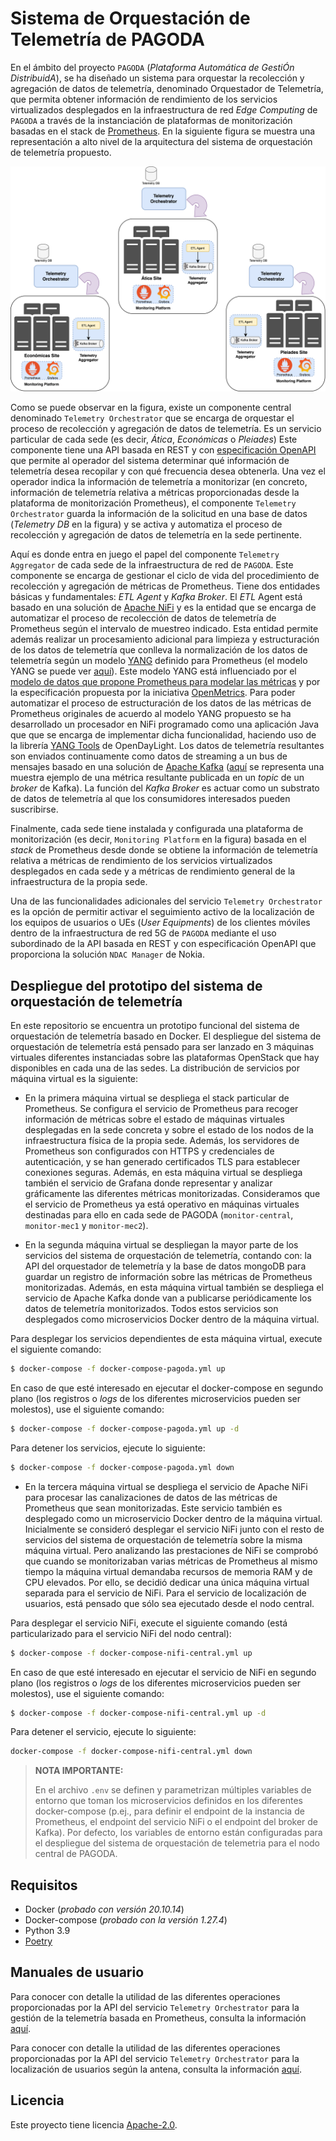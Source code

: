 # Sistema de Orquestación de Telemetría de PAGODA

En el ámbito del proyecto `PAGODA` (_Plataforma Automática de GestiÓn DistribuidA_), se ha diseñado un sistema para orquestar la recolección y agregación de datos de telemetría, denominado Orquestador de Telemetría, que permita obtener información de rendimiento de los servicios virtualizados desplegados en la infraestructura de red _Edge Computing_ de `PAGODA` a través de la instanciación de plataformas de monitorización basadas en el stack de [Prometheus](https://Prometheus.io/). En la siguiente figura se muestra una representación a alto nivel de la arquitectura del sistema de orquestación de telemetría propuesto.

![Telemetry Orchestration](docs/images/PAGODA_telemetry_orchestration-telemetry-scenario.png)

Como se puede observar en la figura, existe un componente central denominado `Telemetry Orchestrator` que se encarga de orquestar el proceso de recolección y agregación de datos de telemetría. Es un servicio particular de cada sede (es decir, _Ática_, _Económicas_ o _Pleiades_) Este componente tiene una API basada en REST y con [especificación OpenAPI](utils/openapi-spec/telemetry-api.json) que permite al operador del sistema determinar qué información de telemetría desea recopilar y con qué frecuencia  desea obtenerla. Una vez el operador indica la información de telemetría a monitorizar (en concreto, información de telemetría relativa a métricas proporcionadas desde la plataforma de monitorización Prometheus), el componente `Telemetry Orchestrator` guarda la información de la solicitud en una base de datos (_Telemetry DB_ en la figura) y se activa y automatiza el proceso de recolección y agregación de datos de telemetría en la sede pertinente. 

Aquí es donde entra en juego el papel del componente `Telemetry Aggregator` de cada sede de la infraestructura de red de `PAGODA`. Este componente se encarga de gestionar el ciclo de vida del procedimiento de recolección y agregación de métricas de Prometheus. Tiene dos entidades básicas y fundamentales: _ETL Agent_ y _Kafka Broker_. El _ETL_ Agent está basado en una solución de [Apache NiFi](https://nifi.apache.org/) y es la entidad que se encarga de automatizar el proceso de recolección de datos de telemetría de Prometheus según el intervalo de muestreo indicado. Esta entidad permite además realizar un procesamiento adicional para limpieza y estructuración de los datos de telemetría que conlleva la normalización de los datos de telemetría según un modelo [YANG](https://www.rfc-editor.org/rfc/rfc7950) definido para Prometheus (el modelo YANG se puede ver [aquí](docker/prometheus/yang-models/prometheus-pagoda.yang)). Este modelo YANG está influenciado por el [modelo de datos que propone Prometheus para modelar las métricas](https://github.com/OpenObservability/OpenMetrics/blob/main/specification/OpenMetrics.md) y por la especificación propuesta por la iniciativa [OpenMetrics](https://github.com/OpenObservability/OpenMetrics/blob/main/specification/OpenMetrics.md). Para poder automatizar el proceso de estructuración de los datos de las métricas de Prometheus originales de acuerdo al modelo YANG propuesto se ha desarrollado un procesador en NiFi programado como una aplicación Java que que se encarga de implementar dicha funcionalidad, haciendo uso de la librería [YANG Tools](https://docs.opendaylight.org/en/stable-sulfur/developer-guides/yang-tools.html) de OpenDayLight. Los datos de telemetría resultantes son enviados continuamente como datos de streaming a un bus de mensajes basado en una solución de [Apache Kafka](https://kafka.apache.org/) ([aquí](utils/prometheus-kafka-samples/yang-sample-iso8601/atica-node_network_transmit_packets_total-62f283db94774a15a79bb5aa.json) se representa una muestra ejemplo de una métrica resultante publicada en un _topic_ de un _broker_ de Kafka). La función del _Kafka Broker_ es actuar como un substrato de datos de telemetría al que los consumidores interesados pueden suscribirse. 

Finalmente, cada sede tiene instalada y configurada una plataforma de monitorización (es decir, `Monitoring Platform` en la figura) basada en el _stack_ de Prometheus desde donde se obtiene la información de telemetría relativa a métricas de rendimiento de los servicios virtualizados desplegados en cada sede y a métricas de rendimiento general de la infraestructura de la propia sede. 

Una de las funcionalidades adicionales del servicio `Telemetry Orchestrator` es la opción de permitir activar el seguimiento activo de la localización de los equipos de usuarios o UEs (_User Equipments_) de los clientes móviles dentro de la infraestructura de red 5G de `PAGODA` mediante el uso subordinado de la API basada en REST y con especificación OpenAPI que proporciona la solución `NDAC Manager` de Nokia. 

## Despliegue del prototipo del sistema de orquestación de telemetría

En este repositorio se encuentra un prototipo funcional del sistema de orquestación de telemetría basado en Docker. El despliegue del sistema de orquestación de telemetría está pensado para ser lanzado en 3 máquinas virtuales diferentes instanciadas sobre las plataformas OpenStack que hay disponibles en cada una de las sedes. La distribución de servicios por máquina virtual es la siguiente:

- En la primera máquina virtual se despliega el stack particular de Prometheus. Se configura el servicio de Prometheus para recoger información de métricas sobre el estado de máquinas virtuales desplegadas en la sede concreta y sobre el estado de los nodos de la infraestructura física de la propia sede. Además, los servidores de Prometheus son configurados con HTTPS y credenciales de autenticación, y se han generado certificados TLS para establecer conexiones seguras. Además, en esta máquina virtual se despliega también el servicio de Grafana donde representar y analizar gráficamente las diferentes métricas monitorizadas. Consideramos que el servicio de Prometheus ya está operativo en máquinas virtuales destinadas para ello en cada sede de PAGODA (`monitor-central`, `monitor-mec1` y `monitor-mec2`).

- En la segunda máquina virtual se despliegan la mayor parte de los servicios del sistema de orquestación de telemetría, contando con: la API del orquestador de telemetría y la base de datos mongoDB para guardar un registro de información sobre las métricas de Prometheus monitorizadas. Además, en esta máquina virtual también se despliega el servicio de Apache Kafka donde van a publicarse periódicamente los datos de telemetría monitorizados. Todos estos servicios son desplegados como microservicios Docker dentro de la máquina virtual. 

Para desplegar los servicios dependientes de esta máquina virtual, execute el siguiente comando:

```bash
$ docker-compose -f docker-compose-pagoda.yml up
```

En caso de que esté interesado en ejecutar el docker-compose en segundo plano (los registros o _logs_ de los diferentes microservicios pueden ser molestos), use el siguiente comando:
```bash
$ docker-compose -f docker-compose-pagoda.yml up -d
```

Para detener los servicios, ejecute lo siguiente:
```bash
$ docker-compose -f docker-compose-pagoda.yml down
```

- En la tercera máquina virtual se despliega el servicio de Apache NiFi para procesar las canalizaciones de datos de las métricas de Prometheus que sean monitorizadas. Este servicio también es desplegado como un microservicio Docker dentro de la máquina virtual. Inicialmente se consideró desplegar el servicio NiFi junto con el resto de servicios del sistema de orquestación de telemetría sobre la misma máquina virtual. Pero analizando las prestaciones de NiFi se comprobó que cuando se monitorizaban varias métricas de Prometheus al mismo tiempo la máquina virtual demandaba recursos de memoria RAM y de CPU elevados. Por ello, se decidió dedicar una única máquina virtual separada para el servicio de NiFi. Para el servicio de localización de usuarios, está pensado que sólo sea ejecutado desde el nodo central.

Para desplegar el servicio NiFi, execute el siguiente comando (está particularizado para el servicio NiFi del nodo central):
```bash
$ docker-compose -f docker-compose-nifi-central.yml up
```

En caso de que esté interesado en ejecutar el servicio de NiFi en segundo plano (los registros o _logs_ de los diferentes microservicios pueden ser molestos), use el siguiente comando:
```bash
$ docker-compose -f docker-compose-nifi-central.yml up -d
```

Para detener el servicio, ejecute lo siguiente:
```bash
docker-compose -f docker-compose-nifi-central.yml down
```

> **NOTA IMPORTANTE:**
>
> En el archivo `.env` se definen y parametrizan múltiples variables de entorno que toman los microservicios definidos en los diferentes docker-compose (p.ej., para definir el endpoint de la instancia de Prometheus, el endpoint del servicio NiFi o el endpoint del broker de Kafka). Por defecto, los variables de entorno están configuradas para el despliegue del sistema de orquestación de telemetria para el nodo central de PAGODA.

## Requisitos

- Docker (_probado con versión 20.10.14_)
- Docker-compose (_probado con la versión 1.27.4_)
- Python 3.9
- [Poetry](https://python-poetry.org/docs/)

## Manuales de usuario

Para conocer con detalle la utilidad de las diferentes operaciones proporcionadas por la API del servicio `Telemetry Orchestrator` para la gestión de la telemetría basada en Prometheus, consulta la información [aquí](docs/prometheus-telemetry-openapi-recipe/README.md).

Para conocer con detalle la utilidad de las diferentes operaciones proporcionadas por la API del servicio `Telemetry Orchestrator` para la localización de usuarios según la antena, consulta la información [aquí](docs/ue-location-openapi-recipe/README.md).

## Licencia

Este proyecto tiene licencia [Apache-2.0](https://www.apache.org/licenses/LICENSE-2.0).


